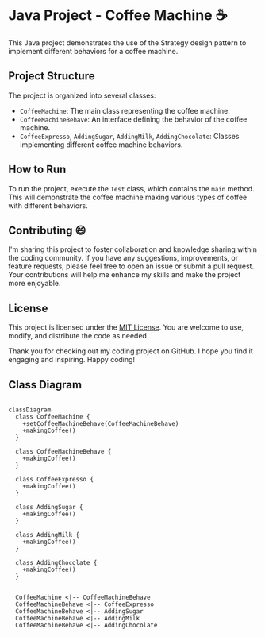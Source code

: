 # Java Project - Coffee Machine :coffee:

This Java project demonstrates the use of the Strategy design pattern to implement different behaviors for a coffee machine.

## Project Structure

The project is organized into several classes:

- `CoffeeMachine`: The main class representing the coffee machine.
- `CoffeeMachineBehave`: An interface defining the behavior of the coffee machine.
- `CoffeeExpresso`, `AddingSugar`, `AddingMilk`, `AddingChocolate`: Classes implementing different coffee machine behaviors.

## How to Run

To run the project, execute the `Test` class, which contains the `main` method. This will demonstrate the coffee machine making various types of coffee with different behaviors.

## Contributing 😄

I'm sharing this project to foster collaboration and knowledge sharing within the coding community. If you have any suggestions, improvements, or feature requests, please feel free to open an issue or submit a pull request. Your contributions will help me enhance my skills and make the project more enjoyable.

## License

This project is licensed under the [MIT License](LICENSE). You are welcome to use, modify, and distribute the code as needed.


Thank you for checking out my coding project on GitHub. I hope you find it engaging and inspiring. Happy coding!

## Class Diagram

```mermaid

classDiagram
  class CoffeeMachine {
    +setCoffeeMachineBehave(CoffeeMachineBehave)
    +makingCoffee()
  }

  class CoffeeMachineBehave {
    +makingCoffee()
  }

  class CoffeeExpresso {
    +makingCoffee()
  }

  class AddingSugar {
    +makingCoffee()
  }

  class AddingMilk {
    +makingCoffee()
  }

  class AddingChocolate {
    +makingCoffee()
  }


  CoffeeMachine <|-- CoffeeMachineBehave
  CoffeeMachineBehave <|-- CoffeeExpresso
  CoffeeMachineBehave <|-- AddingSugar
  CoffeeMachineBehave <|-- AddingMilk
  CoffeeMachineBehave <|-- AddingChocolate
